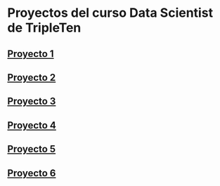 # Proyectos del curso Data Scientist de TripleTen

## [Proyecto 1](https://github.com/davidalex2012/Tripleten-projects/blob/67755a1c52aa76379095c968fb9b3e33b80dd6df/proyecto%201.ipynb)

## [Proyecto 2](https://github.com/davidalex2012/Tripleten-projects/blob/3eaf632c445c474fac843462d7c96299212b3aef/Proyecto%202%20(1).ipynb)

## [Proyecto 3](https://github.com/davidalex2012/Tripleten-projects/blob/fdbb7e6df455cf7506dfe0ae4aad338adaef9bbd/Proyecto%203.ipynb)

## [Proyecto 4](https://github.com/davidalex2012/Tripleten-projects/blob/3a758d8cadfeb191318138b2029babaeb7f7ad67/Proyecto%204.ipynb)

## [Proyecto 5](https://github.com/davidalex2012/Tripleten-projects/blob/1954029a21857ff36c94dbb041cb51f1aa14ab0a/Proyecto%205.ipynb)

## [Proyecto 6](https://github.com/davidalex2012/Tripleten-projects/blob/806870deff75721229b08d179e6f697380e48913/Proyecto%206.ipynb)
